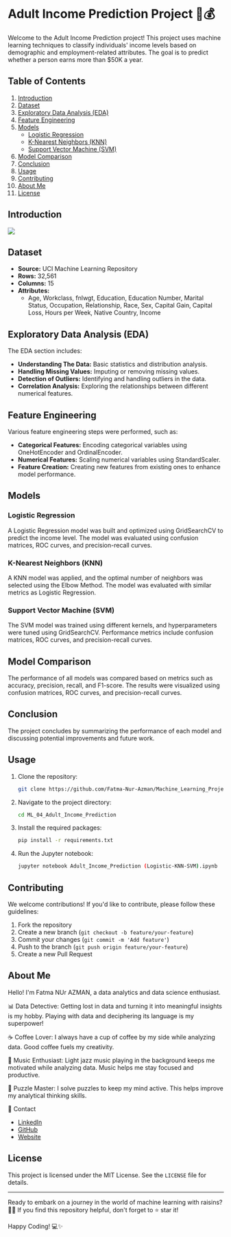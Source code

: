 # Adult Income Prediction Project 💼💰

Welcome to the Adult Income Prediction project! This project uses machine learning techniques to classify individuals' income levels based on demographic and employment-related attributes. The goal is to predict whether a person earns more than $50K a year.

## Table of Contents
1. [Introduction](#introduction)
2. [Dataset](#dataset)
3. [Exploratory Data Analysis (EDA)](#exploratory-data-analysis-eda)
4. [Feature Engineering](#feature-engineering)
5. [Models](#models)
    - [Logistic Regression](#logistic-regression)
    - [K-Nearest Neighbors (KNN)](#k-nearest-neighbors-knn)
    - [Support Vector Machine (SVM)](#support-vector-machine-svm)
6. [Model Comparison](#model-comparison)
7. [Conclusion](#conclusion)
8. [Usage](#usage)
9. [Contributing](#contributing)
10. [About Me](#about-me)
11. [License](#license)

## Introduction

<img src="https://github.com/Fatma-Nur-Azman/Machine_Learning_Projects_ML/blob/main/ML_04_Adult_Income_Prediction/adult_.png">

## Dataset

- **Source:** UCI Machine Learning Repository
- **Rows:** 32,561
- **Columns:** 15
- **Attributes:** 
    - Age, Workclass, fnlwgt, Education, Education Number, Marital Status, Occupation, Relationship, Race, Sex, Capital Gain, Capital Loss, Hours per Week, Native Country, Income

## Exploratory Data Analysis (EDA)

The EDA section includes:
- **Understanding The Data:** Basic statistics and distribution analysis.
- **Handling Missing Values:** Imputing or removing missing values.
- **Detection of Outliers:** Identifying and handling outliers in the data.
- **Correlation Analysis:** Exploring the relationships between different numerical features.

## Feature Engineering

Various feature engineering steps were performed, such as:
- **Categorical Features:** Encoding categorical variables using OneHotEncoder and OrdinalEncoder.
- **Numerical Features:** Scaling numerical variables using StandardScaler.
- **Feature Creation:** Creating new features from existing ones to enhance model performance.


## Models

### Logistic Regression
A Logistic Regression model was built and optimized using GridSearchCV to predict the income level. The model was evaluated using confusion matrices, ROC curves, and precision-recall curves.

### K-Nearest Neighbors (KNN)
A KNN model was applied, and the optimal number of neighbors was selected using the Elbow Method. The model was evaluated with similar metrics as Logistic Regression.

### Support Vector Machine (SVM)
The SVM model was trained using different kernels, and hyperparameters were tuned using GridSearchCV. Performance metrics include confusion matrices, ROC curves, and precision-recall curves.

## Model Comparison

The performance of all models was compared based on metrics such as accuracy, precision, recall, and F1-score. The results were visualized using confusion matrices, ROC curves, and precision-recall curves.

## Conclusion

The project concludes by summarizing the performance of each model and discussing potential improvements and future work.

## Usage
1. Clone the repository:
    ```bash
    git clone https://github.com/Fatma-Nur-Azman/Machine_Learning_Projects_ML.git
    ```

2. Navigate to the project directory:
    ```bash
    cd ML_04_Adult_Income_Prediction
    
    ```

3. Install the required packages:
    ```bash
    pip install -r requirements.txt
    ```

4. Run the Jupyter notebook:
    ```bash
    jupyter notebook Adult_Income_Prediction (Logistic-KNN-SVM).ipynb
    ```

## Contributing

We welcome contributions! If you'd like to contribute, please follow these guidelines:

1. Fork the repository
2. Create a new branch (`git checkout -b feature/your-feature`)
3. Commit your changes (`git commit -m 'Add feature'`)
4. Push to the branch (`git push origin feature/your-feature`)
5. Create a new Pull Request

## About Me

Hello! I'm Fatma NUr AZMAN, a data analytics and data science enthusiast.

📊 Data Detective: Getting lost in data and turning it into meaningful insights is my hobby. Playing with data and deciphering its language is my superpower!

☕ Coffee Lover: I always have a cup of coffee by my side while analyzing data. Good coffee fuels my creativity.

🎵 Music Enthusiast: Light jazz music playing in the background keeps me motivated while analyzing data. Music helps me stay focused and productive.

🧩 Puzzle Master: I solve puzzles to keep my mind active. This helps improve my analytical thinking skills.

📧 Contact

- [LinkedIn](https://www.linkedin.com/in/fatma-nur-azman/)
- [GitHub](https://github.com/Fatma-Nur-Azman)
- [Website](https://fatmanurazman.vercel.app/)

## License

This project is licensed under the MIT License. See the `LICENSE` file for details.

---

Ready to embark on a journey in the world of machine learning with raisins? 🍇🚀 If you find this repository helpful, don't forget to ⭐ star it!

Happy Coding! 💻✨

